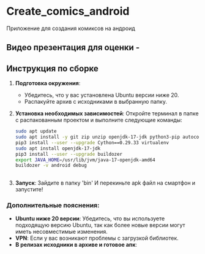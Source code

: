# Create_comics_android
Приложение для создания комиксов на андроид
## Видео презентация для оценки - 

## Инструкция по сборке

1. **Подготовка окружения**:
   - Убедитесь, что у вас установлена Ubuntu версии ниже 20.
   - Распакуйте архив с исходниками в выбранную папку.

2. **Установка необходимых зависимостей**:
   Откройте терминал в папке с распакованным проектом и выполните следующие команды:

   ```bash
   sudo apt update
   sudo apt install -y git zip unzip openjdk-17-jdk python3-pip autoconf libtool pkg-config zlib1g-dev libncurses5-dev libncursesw5-dev libtinfo5 cmake libffi-dev libssl-dev
   pip3 install --user --upgrade Cython==0.29.33 virtualenv
   sudo apt install openjdk-17-jdk
   pip3 install --user --upgrade buildozer
   export JAVA_HOME=/usr/lib/jvm/java-17-openjdk-amd64
   buildozer -v android debug
    
3. **Запуск**:
   Зайдите в папку 'bin' И перекиньте apk файл на смартфон и запустите!


### Дополнительные пояснения:
- **Ubuntu ниже 20 версии**: Убедитесь, что вы используете подходящую версию Ubuntu, так как более новые версии могут иметь несовместимые изменения.
- **VPN**: Если у вас возникают проблемы с загрузкой библиотек.
- **В релизах исходники в архиве и готовое апк**:
